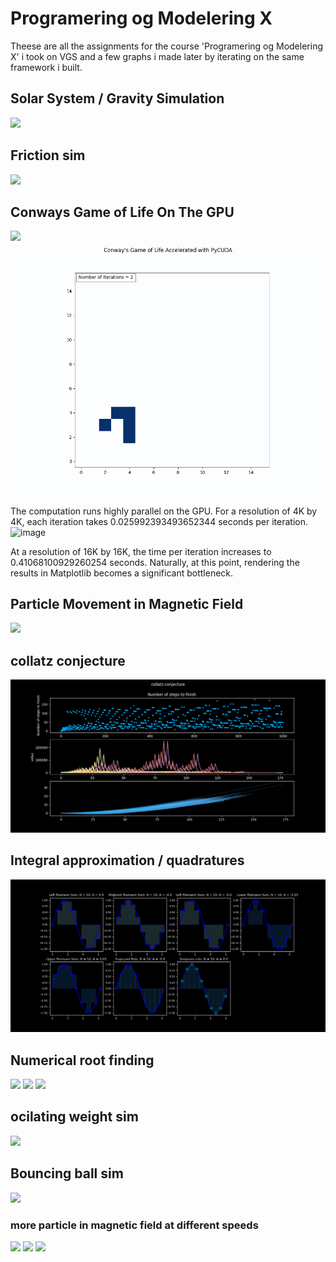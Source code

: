 # Programering og Modelering X

Theese are all the  assignments for the course 'Programering og Modelering X' i took on VGS
and a few graphs i made later by iterating on the same framework i built.


## Solar System / Gravity Simulation 
![](https://github.com/Frederik353/Programering-og-Modelering-X/blob/main/oving_9/3d%20matplotlib/animation.gif)

## Friction sim
![](https://github.com/Frederik353/Programering-og-Modelering-X/blob/main/friction_sim/animation.gif)

## Conways Game of Life On The GPU
![](https://github.com/Frederik353/Programering-og-Modelering-X/blob/main/oving_8/LIFE/patterns/standard.gif)
![](https://github.com/Frederik353/Programering-og-Modelering-X/blob/main/oving_8/LIFE/patterns/glider%20loop%20p64.gif)

The computation runs highly parallel on the GPU. For a resolution of 4K by 4K, each iteration takes 0.025992393493652344 seconds per iteration.
![image](https://github.com/user-attachments/assets/b978f02d-9264-4252-9eed-d2fbe700406d)


At a resolution of 16K by 16K, the time per iteration increases to 0.41068100929260254 seconds. 
Naturally, at this point, rendering the results in Matplotlib becomes a significant bottleneck.



<!-- ![image](https://github.com/user-attachments/assets/0ed9f6d6-bcbb-44da-a55e-fd618fa7b5dc) -->

## Particle Movement in Magnetic Field
![](https://github.com/Frederik353/Programering-og-Modelering-X/blob/main/extra_oppgave/v0.24.gif)


## collatz conjecture
![](https://github.com/Frederik353/Programering-og-Modelering-X/blob/main/oving_2/collatz_conjecture_visualized1.png)

## Integral approximation / quadratures
![](https://github.com/Frederik353/Programering-og-Modelering-X/blob/main/oving_7/integral_aproximations.png)

## Numerical root finding
![](https://github.com/Frederik353/Programering-og-Modelering-X/blob/main/matte_4d/oving4/bisection_vs_newtons.gif)
![](https://github.com/Frederik353/Programering-og-Modelering-X/blob/main/matte_4d/oving4/fixed_point_g2_start_0.5.gif)
![](https://github.com/Frederik353/Programering-og-Modelering-X/blob/main/matte_4d/oving4/fixed_point_g3.gif)

## ocilating weight sim
![](https://github.com/Frederik353/Programering-og-Modelering-X/blob/main/oving_7/spring_animation.gif)

## Bouncing ball sim
![](https://github.com/Frederik353/Programering-og-Modelering-X/blob/main/oving_7/ball_in_box_on_earth.gif)

### more particle in magnetic field at different speeds

![](https://github.com/Frederik353/Programering-og-Modelering-X/blob/main/extra_oppgave/v0.4.gif)
![](https://github.com/Frederik353/Programering-og-Modelering-X/blob/main/extra_oppgave/v0.41.gif)
![](https://github.com/Frederik353/Programering-og-Modelering-X/blob/main/extra_oppgave/v0.gif)


